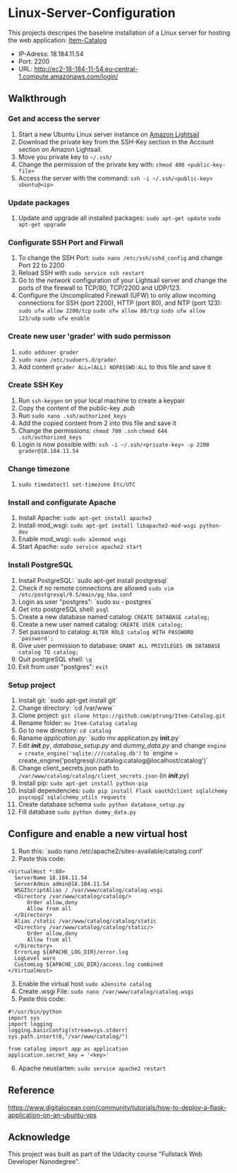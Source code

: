 # Linux-Server-Configuration

This projects descripes the baseline installation of a Linux server for hosting the web application: [Item-Catalog](https://github.com/ptrung/Item-Catalog)

* IP-Adress: 18.184.11.54
* Port: 2200
* URL: http://ec2-18-184-11-54.eu-central-1.compute.amazonaws.com/login/

## Walkthrough
### Get and access the server
1. Start a new Ubuntu Linux server instance on [Amazon Lightsail](https://lightsail.aws.amazon.com/)
2. Download the private key from the SSH-Key section in the Account section on Amazon Lightsail. 
3. Move you private key to `~/.ssh/`
4. Change the permission of the private key with: `chmod 400 <public-key-file>`
5. Access the server with the command: `ssh -i ~/.ssh/<public-key> ubuntu@<ip>`

### Update packages
1. Update and upgrade all installed packages: 
`sudo apt-get update`
`sudo apt-get upgrade`

### Configurate SSH Port and Firwall
1. To change the SSH Port: `sudo nano /etc/ssh/sshd_config` and change Port 22 to 2200
2. Reload SSH with `sudo service ssh restart`
3. Go to the *network* configuration of your Lightsail server and change the ports of the firewall to TCP/80, TCP/2200 and UDP/123.
3. Configure the Uncomplicated Firewall (UFW) to only allow incoming connections for SSH (port 2200), HTTP (port 80), and NTP (port 123): 
`sudo ufw allow 2200/tcp`
`sudo ufw allow 80/tcp`
`sudo ufw allow 123/udp`
`sudo ufw enable`

### Create new user 'grader' with sudo permisson
1. `sudo adduser grader`
2. `sudo nano /etc/sudoers.d/grader` 
3. Add content `grader ALL=(ALL) NOPASSWD:ALL` to this file and save it

### Create SSH Key
1. Run `ssh-keygen` on your local machine to create a keypair 
2. Copy the content of the public-key *<key>.pub*
3. Run `sudo nano .ssh/authorized_keys`
4. Add the copied content from 2 into this file and save it
5. Change the permissions: 
`chmod 700 .ssh`
`chmod 644 .ssh/authorized_keys`
6. Login is now possible with: `ssh -i ~/.ssh/<private-key> -p 2200 grader@18.184.11.54`

### Change timezone
1. `sudo timedatectl set-timezone Etc/UTC`

### Install and configurate Apache
1. Install Apache: `sudo apt-get install apache2`
2. Install mod_wsgi: `sudo apt-get install libapache2-mod-wsgi python-dev`
3. Enable mod_wsgi: `sudo a2enmod wsgi`
4. Start Apache: `sudo service apache2 start`

### Install PostgreSQL
1. Install PostgreSQL: ´sudo apt-get install postgresql´
2. Check if no remote connections are allowed `sudo vim /etc/postgresql/9.5/main/pg_hba.conf`
3. Login as user "postgres": ´sudo su - postgres´
4. Get into postgreSQL shell: `psql`
5. Create a new database named catalog: `CREATE DATABASE catalog;`
6. Create a new user named catalog: `CREATE USER catalog;`
7. Set password to catalog: `ALTER ROLE catalog WITH PASSWORD 'password';`
8. Give user permission to database: `GRANT ALL PRIVILEGES ON DATABASE catalog TO catalog;`
9. Quit postgreSQL shell: `\q`
10. Exit from user "postgres": `exit`

### Setup project
1. Install git: ´sudo apt-get install git´
2. Change directory: ´cd /var/www`
3. Clone project: `git clone https://github.com/ptrung/Item-Catalog.git`
4. Rename folder: `mv Item-Catalog catalog`
4. Go to new directory: `cd catalog`
5. Raname *application.py*: ´sudo mv application.py __init__.py`
6. Edit *__init__.py*, *database_setup.py* and *dummy_data.py* and change `engine = create_engine('sqlite:///catalog.db')` to ´engine = create_engine('postgresql://catalog:catalog@localhost/catalog')`
7. Change client_secrets.json path to `/var/www/catalog/catalog/client_secrets.json` (in *__init__.py*)
8. Install pip: `sudo apt-get install python-pip`
9. Install dependencies: `sudo pip install Flask oauth2client sqlalchemy psycopg2 sqlalchemy_utils requests`
10. Create database schema `sudo python database_setup.py`
11. Fill database `sudo python dummy_data.py`

## Configure and enable a new virtual host
1. Run this: ´sudo nano /etc/apache2/sites-available/catalog.conf´
2. Paste this code: 
  ```
<VirtualHost *:80>
	ServerName 18.184.11.54
	ServerAdmin admin@18.184.11.54
	WSGIScriptAlias / /var/www/catalog/catalog.wsgi
	<Directory /var/www/catalog/catalog/>
		Order allow,deny
		Allow from all
	</Directory>
	Alias /static /var/www/catalog/catalog/static
	<Directory /var/www/catalog/catalog/static/>
		Order allow,deny
		Allow from all
	</Directory>
	ErrorLog ${APACHE_LOG_DIR}/error.log
	LogLevel warn
	CustomLog ${APACHE_LOG_DIR}/access.log combined
</VirtualHost>
  ```
3. Enable the virtual host `sudo a2ensite catalog`
4. Create .wsgi File: `sudo nano /var/www/catalog/catalog.wsgi`
5. Paste this code: 
```
#!/usr/bin/python
import sys
import logging
logging.basicConfig(stream=sys.stderr)
sys.path.insert(0,"/var/www/catalog/")

from catalog import app as application
application.secret_key = '<key>'
  ```
6. Apache neustarten: `sudo service apache2 restart`

## Reference
https://www.digitalocean.com/community/tutorials/how-to-deploy-a-flask-application-on-an-ubuntu-vps

## Acknowledge

This project was built as part of the Udacity course "Fullstack Web Developer Nanodegree". 
